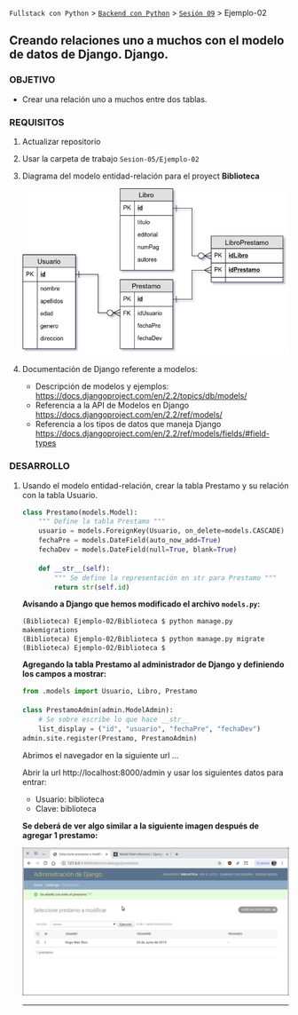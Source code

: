 `Fullstack con Python` > [`Backend con Python`](../../Readme.md) > [`Sesión 09`](../Readme.md) > Ejemplo-02
## Creando relaciones uno a muchos con el modelo de datos de Django. Django.

### OBJETIVO
- Crear una relación uno a muchos entre dos tablas.

### REQUISITOS
1. Actualizar repositorio
1. Usar la carpeta de trabajo `Sesion-05/Ejemplo-02`
1. Diagrama del modelo entidad-relación para el proyect __Biblioteca__

   ![Modelo entidad-relación para Biblioteca](modelo-entidad-relacion.jpg)

1. Documentación de Django referente a modelos:
   - Descripción de modelos y ejemplos: https://docs.djangoproject.com/en/2.2/topics/db/models/
   - Referencia a la API de Modelos en Django https://docs.djangoproject.com/en/2.2/ref/models/
   - Referencia a los tipos de datos que maneja Django https://docs.djangoproject.com/en/2.2/ref/models/fields/#field-types

### DESARROLLO
1. Usando el modelo entidad-relación, crear la tabla Prestamo y su relación con la tabla Usuario.

   ```python
   class Prestamo(models.Model):
       """ Define la tabla Prestamo """
       usuario = models.ForeignKey(Usuario, on_delete=models.CASCADE)
       fechaPre = models.DateField(auto_now_add=True)
       fechaDev = models.DateField(null=True, blank=True)

       def __str__(self):
           """ Se define la representación en str para Prestamo """
           return str(self.id)
   ```

   __Avisando a Django que hemos modificado el archivo `models.py`:__

   ```console
   (Biblioteca) Ejemplo-02/Biblioteca $ python manage.py makemigrations
   (Biblioteca) Ejemplo-02/Biblioteca $ python manage.py migrate
   (Biblioteca) Ejemplo-02/Biblioteca $
   ```

   __Agregando la tabla Prestamo al administrador de Django y definiendo los campos a mostrar:__

   ```python
   from .models import Usuario, Libro, Prestamo

   class PrestamoAdmin(admin.ModelAdmin):
       # Se sobre escribe lo que hace __str__
       list_display = ("id", "usuario", "fechaPre", "fechaDev")
   admin.site.register(Prestamo, PrestamoAdmin)
   ```
   Abrimos el navegador en la siguiente url ...

   Abrir la url http://localhost:8000/admin y usar los siguientes datos para entrar:
   - Usuario: biblioteca
   - Clave: biblioteca

   __Se deberá de ver algo similar a la siguiente imagen después de agregar 1 prestamo:__

   ![Django Admin](assets/django-admin-01.png)
   ***
